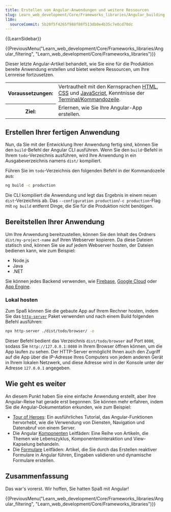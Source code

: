 ```yaml
---
title: Erstellen von Angular-Anwendungen und weitere Ressourcen
slug: Learn_web_development/Core/Frameworks_libraries/Angular_building
l10n:
  sourceCommit: 5b20f5f4265f988f80f513db0e4b35c7e0cd70dc
---
```


{{LearnSidebar}}

{{PreviousMenu("Learn_web_development/Core/Frameworks_libraries/Angular_filtering", "Learn_web_development/Core/Frameworks_libraries")}}

Dieser letzte Angular-Artikel behandelt, wie Sie eine für die Produktion bereite Anwendung erstellen und bietet weitere Ressourcen, um Ihre Lernreise fortzusetzen.

<table>
  <tbody>
    <tr>
      <th scope="row">Voraussetzungen:</th>
      <td>
        Vertrautheit mit den Kernsprachen <a href="/de/docs/Learn_web_development/Core/Structuring_content">HTML</a>,
        <a href="/de/docs/Learn_web_development/Core/Styling_basics">CSS</a> und
        <a href="/de/docs/Learn_web_development/Core/Scripting">JavaScript</a>,
        Kenntnisse der
        <a
          href="/de/docs/Learn_web_development/Getting_started/Environment_setup/Command_line"
          >Terminal/Kommandozeile</a
        >.
      </td>
    </tr>
    <tr>
      <th scope="row">Ziel:</th>
      <td>Erlernen, wie Sie Ihre Angular-App erstellen.</td>
    </tr>
  </tbody>
</table>

## Erstellen Ihrer fertigen Anwendung

Nun, da Sie mit der Entwicklung Ihrer Anwendung fertig sind, können Sie den `build`-Befehl der Angular CLI ausführen.
Wenn Sie den `build`-Befehl in Ihrem `todo`-Verzeichnis ausführen, wird Ihre Anwendung in ein Ausgabeverzeichnis namens `dist/` kompiliert.

Führen Sie im `todo`-Verzeichnis den folgenden Befehl in der Kommandozeile aus:

```bash
ng build -c production
```

Die CLI kompiliert die Anwendung und legt das Ergebnis in einem neuen `dist`-Verzeichnis ab.
Das `--configuration production`/`-c production`-Flag mit `ng build` entfernt Dinge, die Sie für die Produktion nicht benötigen.

## Bereitstellen Ihrer Anwendung

Um Ihre Anwendung bereitzustellen, können Sie den Inhalt des Ordners `dist/my-project-name` auf Ihren Webserver kopieren.
Da diese Dateien statisch sind, können Sie sie auf jedem Webserver hosten, der Dateien bedienen kann, wie zum Beispiel:

- Node.js
- Java
- .NET

Sie können jedes Backend verwenden, wie [Firebase](https://firebase.google.com/docs/hosting), [Google Cloud](https://cloud.google.com/solutions/web-hosting) oder [App Engine](https://cloud.google.com/appengine/docs/standard/hosting-a-static-website).

### Lokal hosten

Zum Spaß können Sie die gebaute App auf Ihrem Rechner hosten, indem Sie das [`http-server`](https://www.npmjs.com/package/http-server) Paket verwenden und nach einem Build folgenden Befehl ausführen:

```bash
npx http-server ./dist/todo/browser/ -o
```

Dieser Befehl bedient das Verzeichnis `dist/todo/browser` auf Port `8080`, sodass Sie `http://127.0.0.1:8080` in Ihrem Browser öffnen können, um die App laufen zu sehen.
Der HTTP-Server ermöglicht Ihnen auch den Zugriff auf die App über die IP-Adresse Ihres Computers von jedem anderen Gerät in Ihrem lokalen Netzwerk, und diese Adresse wird in der Konsole unter der Adresse `127.0.0.1` angegeben.

## Wie geht es weiter

An diesem Punkt haben Sie eine einfache Anwendung erstellt, aber Ihre Angular-Reise hat gerade erst begonnen.
Sie können mehr erfahren, indem Sie die Angular-Dokumentation erkunden, wie zum Beispiel:

- [Tour of Heroes](https://angular.io/tutorial): Ein ausführliches Tutorial, das Angular-Funktionen hervorhebt, wie die Verwendung von Diensten, Navigation und Datenabruf von einem Server.
- Die Angular [Komponenten](https://angular.io/guide/component-overview) Leitfäden: Eine Reihe von Artikeln, die Themen wie Lebenszyklus, Komponenteninteraktion und View-Kapselung behandeln.
- Die [Formulare](https://angular.io/guide/forms-overview) Leitfäden: Artikel, die Sie durch das Erstellen reaktiver Formulare in Angular führen, Eingaben validieren und dynamische Formulare erstellen.

## Zusammenfassung

Das war's vorerst. Wir hoffen, Sie hatten Spaß mit Angular!

{{PreviousMenu("Learn_web_development/Core/Frameworks_libraries/Angular_filtering", "Learn_web_development/Core/Frameworks_libraries")}}
